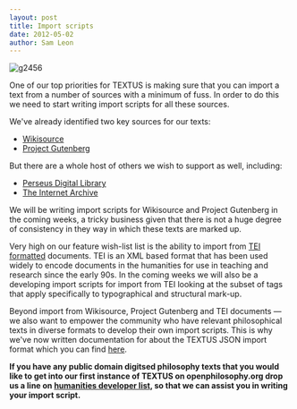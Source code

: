 ```yaml
---
layout: post
title: Import scripts
date: 2012-05-02
author: Sam Leon
---
```


![][1]

One of our top priorities for TEXTUS is making sure that you can import a text from a number of sources with a minimum of fuss. In order to do this we need to start writing import scripts for all these sources.

We've already identified two key sources for our texts:

* [Wikisource][5]
* [Project Gutenberg][6]

But there are a whole host of others we wish to support as well, including:

* [Perseus Digital Library][7]
* [The Internet Archive][8]

We will be writing import scripts for Wikisource and Project Gutenberg in the coming weeks, a tricky business given that there is not a huge degree of consistency in they way in which these texts are marked up.

Very high on our feature wish-list list is the ability to import from [TEI formatted][2] documents. TEI is an XML based format that has been used widely to encode documents in the humanities for use in teaching and research since the early 90s. In the coming weeks we will also be a developing import scripts for import from TEI looking at the subset of tags that apply specifically to typographical and structural mark-up.

Beyond import from Wikisource, Project Gutenberg and TEI documents — we also want to empower the community who have relevant philosophical texts in diverse formats to develop their own import scripts. This is why we've now written documentation for about the TEXTUS JSON import format which you can find [here][3].

**If you have any public domain digitsed philosophy texts that you would like to get into our first instance of TEXTUS on openphilosophy.org drop us a line on&nbsp;[humanities developer list][4], so that we can assist you in writing your import script.**

[1]: http://okfnlabs.org/textus/images/g24561.png "g2456"
[2]: http://www.tei-c.org/index.xml
[3]: https://github.com/okfn/textus/blob/master/docs/json_import_format.md
[4]: http://lists.okfn.org/mailman/listinfo/humanities-dev
[5]: http://wikisource.org/
[6]: http://www.gutenberg.org/
[7]: http://www.perseus.tufts.edu/
[8]: http://archive.org/